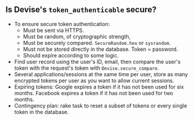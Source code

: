 ## Is Devise's `token_authenticable` secure?

- To ensure secure token authentication:
  - Must be sent via HTTPS.
  - Must be random, of cryptographic strength,
  - Must be securely compared. `SecureRandom.hex` or `sysrandom`.
  - Must not be stored directly in the database. Token = password.
  - Should expire according to some logic.
- Find user record using the user's ID, email, then compare the user's token with the request's token with `Devise.secure_compare`.
- Several applications/sessions at the same time per user, store as many encrypted tokens per user as you want to allow current sessions.
- Expiring tokens: Google expires a token if it has not been used for six months. Facebook expires a token if it has not been used for two months.
- Contingency plan: rake task to reset a subset of tokens or every single token in the database.
